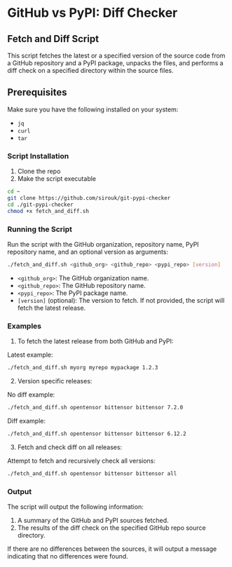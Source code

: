 # GitHub vs PyPI: Diff Checker

## Fetch and Diff Script
This script fetches the latest or a specified version of the source code from a GitHub repository and a PyPI package, unpacks the files, and performs a diff check on a specified directory within the source files.

## Prerequisites
Make sure you have the following installed on your system:
- `jq`
- `curl`
- `tar`


### Script Installation
1. Clone the repo
2. Make the script executable

```bash
cd ~
git clone https://github.com/sirouk/git-pypi-checker
cd ./git-pypi-checker
chmod +x fetch_and_diff.sh
```

### Running the Script
Run the script with the GitHub organization, repository name, PyPI repository name, and an optional version as arguments:

```bash
./fetch_and_diff.sh <github_org> <github_repo> <pypi_repo> [version]
```

- `<github_org>`: The GitHub organization name.
- `<github_repo>`: The GitHub repository name.
- `<pypi_repo>`: The PyPI package name.
- `[version]` (optional): The version to fetch. If not provided, the script will fetch the latest release.


### Examples
1. To fetch the latest release from both GitHub and PyPI:

Latest example:
```bash
./fetch_and_diff.sh myorg myrepo mypackage 1.2.3
```

2. Version specific releases:

No diff example:
```bash
./fetch_and_diff.sh opentensor bittensor bittensor 7.2.0
```

Diff example:
```bash
./fetch_and_diff.sh opentensor bittensor bittensor 6.12.2
```

3. Fetch and check diff on all releases:

Attempt to fetch and recursively check all versions:
```bash
./fetch_and_diff.sh opentensor bittensor bittensor all
```


### Output

The script will output the following information:
1. A summary of the GitHub and PyPI sources fetched.
2. The results of the diff check on the specified GitHub repo source directory.

If there are no differences between the sources, it will output a message indicating that no differences were found.

